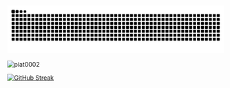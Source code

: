 <img src="https://raw.githubusercontent.com/piat0002/piat0002/output/snake.svg" alt="Snake animation" />

<p><img align="center" src="https://github-readme-stats.vercel.app/api/top-langs?username=piat0002&show_icons=true&theme=highcontrast&locale=en&layout=compact" alt="piat0002" /></p>

<a href="https://git.io/streak-stats"><img src="https://streak-stats.demolab.com?user=piat0002&theme=tokyonight&locale=fr" alt="GitHub Streak" /></a>
